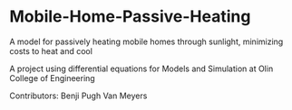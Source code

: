 # Mobile-Home-Passive-Heating
A model for passively heating mobile homes through sunlight, minimizing costs to heat and cool

A project using differential equations for Models and Simulation at Olin College of Engineering

Contributors:
Benji Pugh
Van Meyers
